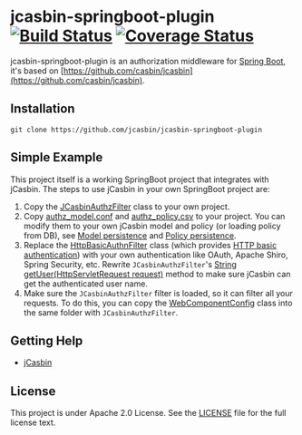 jcasbin-springboot-plugin [![Build Status](https://travis-ci.org/jcasbin/jcasbin-springboot-plugin.svg?branch=master)](https://travis-ci.org/jcasbin/jcasbin-springboot-plugin) [![Coverage Status](https://coveralls.io/repos/github/jcasbin/jcasbin-springboot-plugin/badge.svg?branch=master)](https://coveralls.io/github/jcasbin/jcasbin-springboot-plugin?branch=master)
======

jcasbin-springboot-plugin is an authorization middleware for [Spring Boot](https://projects.spring.io/spring-boot/), it's based on [https://github.com/casbin/jcasbin](https://github.com/casbin/jcasbin).

## Installation

    git clone https://github.com/jcasbin/jcasbin-springboot-plugin

## Simple Example

This project itself is a working SpringBoot project that integrates with jCasbin. The steps to use jCasbin in your own SpringBoot project are:

1. Copy the [JCasbinAuthzFilter](https://github.com/jcasbin/jcasbin-springboot-plugin/blob/master/src/main/java/org/jcasbin/plugins/JCasbinAuthzFilter.java) class to your own project.
2. Copy [authz_model.conf](https://github.com/jcasbin/jcasbin-springboot-plugin/blob/master/examples/authz_model.conf) and [authz_policy.csv](https://github.com/jcasbin/jcasbin-springboot-plugin/blob/master/examples/authz_policy.csv) to your project. You can modify them to your own jCasbin model and policy (or loading policy from DB), see [Model persistence](https://github.com/casbin/casbin/wiki/Model-persistence) and [Policy persistence](https://github.com/casbin/casbin/wiki/Policy-persistence).
2. Replace the [HttpBasicAuthnFilter](https://github.com/jcasbin/jcasbin-springboot-plugin/blob/master/src/main/java/org/jcasbin/plugins/HttpBasicAuthnFilter.java) class (which provides [HTTP basic authentication](https://en.wikipedia.org/wiki/Basic_access_authentication)) with your own authentication like OAuth, Apache Shiro, Spring Security, etc. Rewrite ``JCasbinAuthzFilter``'s [String getUser(HttpServletRequest request)](https://github.com/jcasbin/jcasbin-springboot-plugin/blob/master/src/main/java/org/jcasbin/plugins/JCasbinAuthzFilter.java#L35-L49) method to make sure jCasbin can get the authenticated user name.
3. Make sure the ``JCasbinAuthzFilter`` filter is loaded, so it can filter all your requests. To do this, you can copy the [WebComponentConfig](https://github.com/jcasbin/jcasbin-springboot-plugin/blob/master/src/main/java/org/jcasbin/plugins/WebComponentConfig.java) class into the same folder with ``JCasbinAuthzFilter``.

## Getting Help

- [jCasbin](https://github.com/casbin/jcasbin)

## License

This project is under Apache 2.0 License. See the [LICENSE](LICENSE) file for the full license text.
